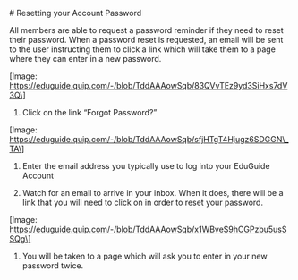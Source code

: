 \# Resetting your Account Password



All members are able to request a password reminder if they need to reset their password. When a password reset is requested, an email will be sent to the user instructing them to click a link which will take them to a page where they can enter in a new password.



\[Image: https://eduguide.quip.com/-/blob/TddAAAowSqb/83QVvTEz9yd3SiHxs7dV3Q\]

1. Click on the link “Forgot Password?”



\[Image: https://eduguide.quip.com/-/blob/TddAAAowSqb/sfjHTgT4Hjugz6SDGGN\_TA\]

1. Enter the email address you typically use to log into your EduGuide Account

2. Watch for an email to arrive in your inbox. When it does, there will be a link that you will need to click on in order to reset your password.



\[Image: https://eduguide.quip.com/-/blob/TddAAAowSqb/x1WBveS9hCGPzbu5usSSQg\]

1. You will be taken to a page which will ask you to enter in your new password twice.






